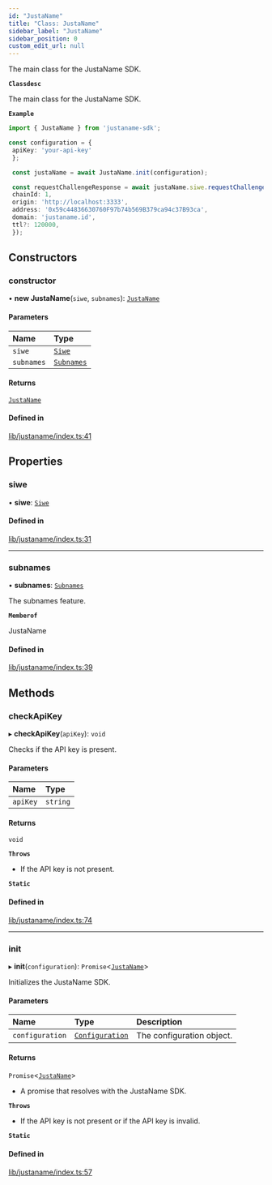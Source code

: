 ```yaml
---
id: "JustaName"
title: "Class: JustaName"
sidebar_label: "JustaName"
sidebar_position: 0
custom_edit_url: null
---
```


The main class for the JustaName SDK.

**`Classdesc`**

The main class for the JustaName SDK.

**`Example`**

```typescript
import { JustaName } from 'justaname-sdk';

const configuration = {
 apiKey: 'your-api-key'
 };

 const justaName = await JustaName.init(configuration);

 const requestChallengeResponse = await justaName.siwe.requestChallenge({
 chainId: 1,
 origin: 'http://localhost:3333',
 address: '0x59c44836630760F97b74b569B379ca94c37B93ca',
 domain: 'justaname.id',
 ttl?: 120000,
 });

 ```

## Constructors

### constructor

• **new JustaName**(`siwe`, `subnames`): [`JustaName`](JustaName.md)

#### Parameters

| Name | Type |
| :------ | :------ |
| `siwe` | [`Siwe`](Siwe.md) |
| `subnames` | [`Subnames`](Subnames.md) |

#### Returns

[`JustaName`](JustaName.md)

#### Defined in

[lib/justaname/index.ts:41](https://github.com/JustaName-id/JustaName-sdk/blob/4ff9084/packages/@justaname.id/sdk/src/lib/justaname/index.ts#L41)

## Properties

### siwe

• **siwe**: [`Siwe`](Siwe.md)

#### Defined in

[lib/justaname/index.ts:31](https://github.com/JustaName-id/JustaName-sdk/blob/4ff9084/packages/@justaname.id/sdk/src/lib/justaname/index.ts#L31)

___

### subnames

• **subnames**: [`Subnames`](Subnames.md)

The subnames feature.

**`Memberof`**

JustaName

#### Defined in

[lib/justaname/index.ts:39](https://github.com/JustaName-id/JustaName-sdk/blob/4ff9084/packages/@justaname.id/sdk/src/lib/justaname/index.ts#L39)

## Methods

### checkApiKey

▸ **checkApiKey**(`apiKey`): `void`

Checks if the API key is present.

#### Parameters

| Name | Type |
| :------ | :------ |
| `apiKey` | `string` |

#### Returns

`void`

**`Throws`**

- If the API key is not present.

**`Static`**

#### Defined in

[lib/justaname/index.ts:74](https://github.com/JustaName-id/JustaName-sdk/blob/4ff9084/packages/@justaname.id/sdk/src/lib/justaname/index.ts#L74)

___

### init

▸ **init**(`configuration`): `Promise`<[`JustaName`](JustaName.md)\>

Initializes the JustaName SDK.

#### Parameters

| Name | Type | Description |
| :------ | :------ | :------ |
| `configuration` | [`Configuration`](../interfaces/Configuration.md) | The configuration object. |

#### Returns

`Promise`<[`JustaName`](JustaName.md)\>

- A promise that resolves with the JustaName SDK.

**`Throws`**

- If the API key is not present or if the API key is invalid.

**`Static`**

#### Defined in

[lib/justaname/index.ts:57](https://github.com/JustaName-id/JustaName-sdk/blob/4ff9084/packages/@justaname.id/sdk/src/lib/justaname/index.ts#L57)
